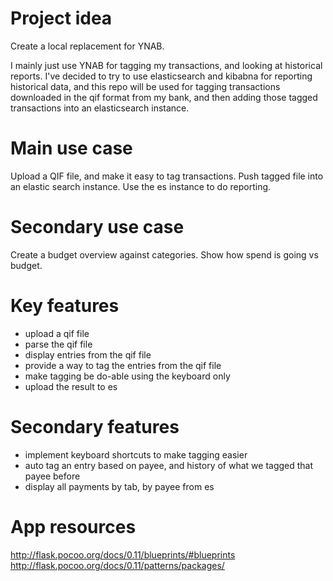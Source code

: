 
# Project idea
Create a local replacement for YNAB.

I mainly just use YNAB for tagging my transactions, and looking at historical reports. I've decided to try to use elasticsearch and kibabna for reporting historical data, and this repo will be used for tagging transactions downloaded in the qif format from my bank, and then adding those tagged transactions into an elasticsearch instance.  

# Main use case
Upload a QIF file, and make it easy to tag transactions. Push tagged file into
an elastic search instance. Use the es instance to do reporting.

# Secondary use case
Create a budget overview against categories. Show how spend is going vs budget.

# Key features
- upload a qif file
- parse the qif file
- display entries from the qif file
- provide a way to tag the entries from the qif file
- make tagging be do-able using the keyboard only
- upload the result to es

# Secondary features
- implement keyboard shortcuts to make tagging easier
- auto tag an entry based on payee, and history of what we tagged that payee before  
- display all payments by tab, by payee from es

# App resources

http://flask.pocoo.org/docs/0.11/blueprints/#blueprints
http://flask.pocoo.org/docs/0.11/patterns/packages/
